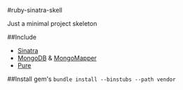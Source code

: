 #ruby-sinatra-skell

Just a minimal project skeleton

##Include

* [Sinatra](http://www.sinatrarb.com/)
* [MongoDB](http://www.mongodb.org/) & [MongoMapper](http://mongomapper.com/)
* [Pure](http://purecss.io/)

##Install gem's
`bundle install --binstubs --path vendor` 